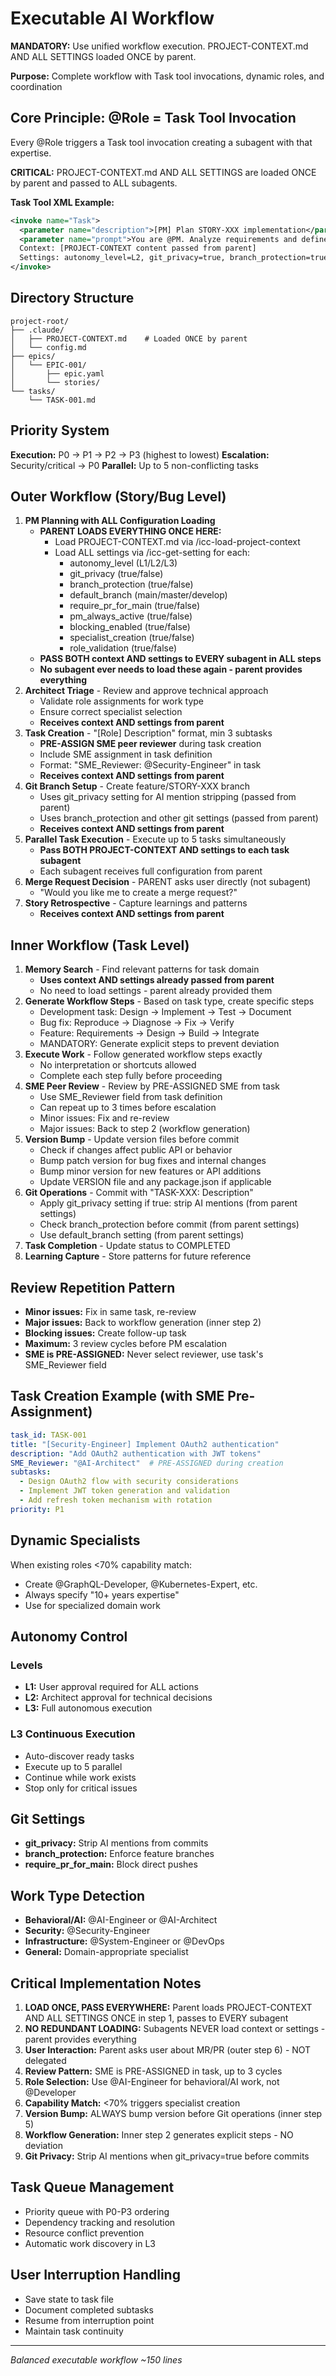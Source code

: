 # Executable AI Workflow

**MANDATORY:** Use unified workflow execution. PROJECT-CONTEXT.md AND ALL SETTINGS loaded ONCE by parent.

**Purpose:** Complete workflow with Task tool invocations, dynamic roles, and coordination

## Core Principle: @Role = Task Tool Invocation

Every @Role triggers a Task tool invocation creating a subagent with that expertise.

**CRITICAL:** PROJECT-CONTEXT.md AND ALL SETTINGS are loaded ONCE by parent and passed to ALL subagents.

**Task Tool XML Example:**
```xml
<invoke name="Task">
  <parameter name="description">[PM] Plan STORY-XXX implementation</parameter>
  <parameter name="prompt">You are @PM. Analyze requirements and define approach.
  Context: [PROJECT-CONTEXT content passed from parent]
  Settings: autonomy_level=L2, git_privacy=true, branch_protection=true, default_branch=main, pm_always_active=true, blocking_enabled=false</parameter>
</invoke>
```

## Directory Structure
```
project-root/
├── .claude/
│   ├── PROJECT-CONTEXT.md    # Loaded ONCE by parent
│   └── config.md
├── epics/
│   └── EPIC-001/
│       ├── epic.yaml
│       └── stories/
└── tasks/
    └── TASK-001.md
```

## Priority System
**Execution:** P0 → P1 → P2 → P3 (highest to lowest)
**Escalation:** Security/critical → P0
**Parallel:** Up to 5 non-conflicting tasks

## Outer Workflow (Story/Bug Level)

1. **PM Planning with ALL Configuration Loading**
   - **PARENT LOADS EVERYTHING ONCE HERE:**
     - Load PROJECT-CONTEXT.md via /icc-load-project-context
     - Load ALL settings via /icc-get-setting for each:
       - autonomy_level (L1/L2/L3)
       - git_privacy (true/false)
       - branch_protection (true/false)
       - default_branch (main/master/develop)
       - require_pr_for_main (true/false)
       - pm_always_active (true/false)
       - blocking_enabled (true/false)
       - specialist_creation (true/false)
       - role_validation (true/false)
   - **PASS BOTH context AND settings to EVERY subagent in ALL steps**
   - **No subagent ever needs to load these again - parent provides everything**
2. **Architect Triage** - Review and approve technical approach  
   - Validate role assignments for work type
   - Ensure correct specialist selection
   - **Receives context AND settings from parent**
3. **Task Creation** - "[Role] Description" format, min 3 subtasks
   - **PRE-ASSIGN SME peer reviewer** during task creation
   - Include SME assignment in task definition
   - Format: "SME_Reviewer: @Security-Engineer" in task
   - **Receives context AND settings from parent**
4. **Git Branch Setup** - Create feature/STORY-XXX branch
   - Uses git_privacy setting for AI mention stripping (passed from parent)
   - Uses branch_protection and other git settings (passed from parent)
   - **Receives context AND settings from parent**
5. **Parallel Task Execution** - Execute up to 5 tasks simultaneously
   - **Pass BOTH PROJECT-CONTEXT AND settings to each task subagent**
   - Each subagent receives full configuration from parent
6. **Merge Request Decision** - PARENT asks user directly (not subagent)
   - "Would you like me to create a merge request?"
7. **Story Retrospective** - Capture learnings and patterns
   - **Receives context AND settings from parent**

## Inner Workflow (Task Level)

1. **Memory Search** - Find relevant patterns for task domain
   - **Uses context AND settings already passed from parent**
   - No need to load settings - parent already provided them
2. **Generate Workflow Steps** - Based on task type, create specific steps
   - Development task: Design → Implement → Test → Document
   - Bug fix: Reproduce → Diagnose → Fix → Verify
   - Feature: Requirements → Design → Build → Integrate
   - MANDATORY: Generate explicit steps to prevent deviation
3. **Execute Work** - Follow generated workflow steps exactly
   - No interpretation or shortcuts allowed
   - Complete each step fully before proceeding
4. **SME Peer Review** - Review by PRE-ASSIGNED SME from task
   - Use SME_Reviewer field from task definition
   - Can repeat up to 3 times before escalation
   - Minor issues: Fix and re-review
   - Major issues: Back to step 2 (workflow generation)
5. **Version Bump** - Update version files before commit
   - Check if changes affect public API or behavior
   - Bump patch version for bug fixes and internal changes
   - Bump minor version for new features or API additions
   - Update VERSION file and any package.json if applicable
6. **Git Operations** - Commit with "TASK-XXX: Description"
   - Apply git_privacy setting if true: strip AI mentions (from parent settings)
   - Check branch_protection before commit (from parent settings)
   - Use default_branch setting (from parent settings)
7. **Task Completion** - Update status to COMPLETED
8. **Learning Capture** - Store patterns for future reference

## Review Repetition Pattern
- **Minor issues:** Fix in same task, re-review
- **Major issues:** Back to workflow generation (inner step 2)
- **Blocking issues:** Create follow-up task
- **Maximum:** 3 review cycles before PM escalation
- **SME is PRE-ASSIGNED:** Never select reviewer, use task's SME_Reviewer field

## Task Creation Example (with SME Pre-Assignment)

```yaml
task_id: TASK-001
title: "[Security-Engineer] Implement OAuth2 authentication"
description: "Add OAuth2 authentication with JWT tokens"
SME_Reviewer: "@AI-Architect"  # PRE-ASSIGNED during creation
subtasks:
  - Design OAuth2 flow with security considerations
  - Implement JWT token generation and validation
  - Add refresh token mechanism with rotation
priority: P1
```

## Dynamic Specialists

When existing roles <70% capability match:
- Create @GraphQL-Developer, @Kubernetes-Expert, etc.
- Always specify "10+ years expertise"
- Use for specialized domain work

## Autonomy Control

### Levels
- **L1:** User approval required for ALL actions
- **L2:** Architect approval for technical decisions
- **L3:** Full autonomous execution

### L3 Continuous Execution
- Auto-discover ready tasks
- Execute up to 5 parallel
- Continue while work exists
- Stop only for critical issues

## Git Settings
- **git_privacy:** Strip AI mentions from commits
- **branch_protection:** Enforce feature branches
- **require_pr_for_main:** Block direct pushes

## Work Type Detection
- **Behavioral/AI:** @AI-Engineer or @AI-Architect
- **Security:** @Security-Engineer
- **Infrastructure:** @System-Engineer or @DevOps
- **General:** Domain-appropriate specialist

## Critical Implementation Notes

1. **LOAD ONCE, PASS EVERYWHERE:** Parent loads PROJECT-CONTEXT AND ALL SETTINGS ONCE in step 1, passes to EVERY subagent
2. **NO REDUNDANT LOADING:** Subagents NEVER load context or settings - parent provides everything
3. **User Interaction:** Parent asks user about MR/PR (outer step 6) - NOT delegated
4. **Review Pattern:** SME is PRE-ASSIGNED in task, up to 3 cycles
5. **Role Selection:** Use @AI-Engineer for behavioral/AI work, not @Developer
6. **Capability Match:** <70% triggers specialist creation
7. **Version Bump:** ALWAYS bump version before Git operations (inner step 5)
8. **Workflow Generation:** Inner step 2 generates explicit steps - NO deviation
9. **Git Privacy:** Strip AI mentions when git_privacy=true before commits

## Task Queue Management
- Priority queue with P0-P3 ordering
- Dependency tracking and resolution
- Resource conflict prevention
- Automatic work discovery in L3

## User Interruption Handling
- Save state to task file
- Document completed subtasks
- Resume from interruption point
- Maintain task continuity

---
*Balanced executable workflow ~150 lines*